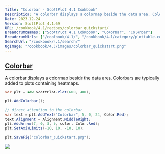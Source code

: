 ```yaml
---
Title: "Colorbar - ScottPlot 4.1 Cookbook"
Description: "A colorbar displays a colormap beside the data area. Colorbars are typically added to plots containing heatmaps."
Date: 2023-12-24
Version: ScottPlot 4.1.69
URL: /cookbook/4.1/recipes/colorbar_quickstart/
BreadcrumbNames: ["ScottPlot 4.1 Cookbook", "Colorbar", "Colorbar"]
BreadcrumbUrls: ["/cookbook/4.1/", "/cookbook/4.1/category/plottable-colorbar", "/cookbook/4.1/recipes/colorbar_quickstart/"]
SearchUrl: "/cookbook/4.1/search/"
OgImage: "/cookbook/4.1/images/colorbar_quickstart.png"
---
```


<h2><a id='colorbar' href='/cookbook/4.1/recipes/colorbar_quickstart/'>Colorbar</a></h2>

A colorbar displays a colormap beside the data area. Colorbars are typically added to plots containing heatmaps.

```cs
var plt = new ScottPlot.Plot(600, 400);

plt.AddColorbar();

// direct attention to the colorbar
var text = plt.AddText("Colorbar", 5, 0, 24, Color.Red);
text.Alignment = Alignment.MiddleRight;
plt.AddArrow(7, 0, 5, 0, color: Color.Red);
plt.SetAxisLimits(-10, 10, -10, 10);

plt.SaveFig("colorbar_quickstart.png");
```

<img src='../../images/colorbar_quickstart.png' class='d-block mx-auto my-5' />


